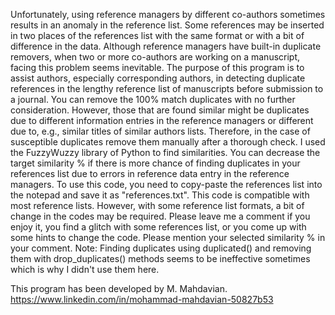 Unfortunately, using reference managers by different co-authors sometimes results in an anomaly in the reference list. Some references may be inserted in two places of the references list with the same format or with a bit of difference in the data. Although reference managers have built-in duplicate removers, when two or more co-authors are working on a manuscript, facing this problem seems inevitable. The purpose of this program is to assist authors, especially corresponding authors, in detecting duplicate references in the lengthy reference list of manuscripts before submission to a journal. You can remove the 100% match duplicates with no further consideration. However, those that are found similar might be duplicates due to different information entries in the reference managers or different due to, e.g., similar titles of similar authors lists. Therefore, in the case of susceptible duplicates remove them manually after a thorough check. I used the FuzzyWuzzy library of Python to find similarities. You can decrease the target similarity % if there is more chance of finding duplicates in your references list due to errors in reference data entry in the reference managers.
To use this code, you need to copy-paste the references list into the notepad and save it as "references.txt". This code is compatible with most reference lists. However, with some reference list formats, a bit of change in the codes may be required. Please leave me a comment if you enjoy it, you find a glitch with some references list, or you come up with some hints to change the code. Please mention your selected similarity % in your comment.
Note: Finding duplicates using duplicated() and removing them with drop_duplicates() methods seems to be ineffective sometimes which is why I didn't use them here.

This program has been developed by M. Mahdavian. https://www.linkedin.com/in/mohammad-mahdavian-50827b53

